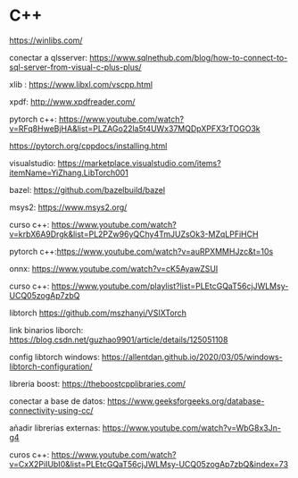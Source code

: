 # C++
https://winlibs.com/


conectar a qlsserver: https://www.sqlnethub.com/blog/how-to-connect-to-sql-server-from-visual-c-plus-plus/

xlib : https://www.libxl.com/vscpp.html

xpdf: http://www.xpdfreader.com/

pytorch c++: https://www.youtube.com/watch?v=RFq8HweBjHA&list=PLZAGo22la5t4UWx37MQDpXPFX3rTOGO3k

https://pytorch.org/cppdocs/installing.html

visualstudio: https://marketplace.visualstudio.com/items?itemName=YiZhang.LibTorch001

bazel: https://github.com/bazelbuild/bazel

msys2: https://www.msys2.org/

curso c++: https://www.youtube.com/watch?v=krbX6A9Drgk&list=PL2PZw96yQChy4TmJUZsOk3-MZqLPFiHCH

pytorch c++:https://www.youtube.com/watch?v=auRPXMMHJzc&t=10s

onnx: https://www.youtube.com/watch?v=cK5AyawZSUI

curso c++: https://www.youtube.com/playlist?list=PLEtcGQaT56cjJWLMsy-UCQ05zogAp7zbQ

libtorch https://github.com/mszhanyi/VSIXTorch

link binarios liborch: https://blog.csdn.net/guzhao9901/article/details/125051108

config libtorch windows: https://allentdan.github.io/2020/03/05/windows-libtorch-configuration/

libreria boost: https://theboostcpplibraries.com/

conectar a base de datos: https://www.geeksforgeeks.org/database-connectivity-using-cc/

añadir librerias externas: https://www.youtube.com/watch?v=WbG8x3Jn-g4

curos c++: https://www.youtube.com/watch?v=CxX2PiIUbI0&list=PLEtcGQaT56cjJWLMsy-UCQ05zogAp7zbQ&index=73
